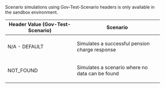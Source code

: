 <p>Scenario simulations using Gov-Test-Scenario headers is only available in the sandbox environment.</p>
<table>
    <thead>
        <tr>
            <th>Header Value (Gov-Test-Scenario)</th>
            <th>Scenario</th>
        </tr>
    </thead>
    <tbody>
        <tr>
            <td><p>N/A - DEFAULT</p></td>
            <td><p>Simulates a successful pension charge response</p></td>
        </tr>
        <tr>
            <td><p>NOT_FOUND</p></td>
            <td><p>Simulates a scenario where no data can be found</p></td>
        </tr>
    </tbody>
</table>
